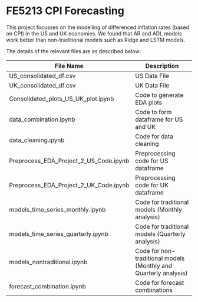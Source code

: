# FE5213 CPI Forecasting
This project focusses on the modelling of differenced inflation rates (based on CPI) in the US and UK economies. We found that AR and ADL models work better than non-traditional models such as Ridge and LSTM models.

The details of the relevant files are as described below:

|File Name | Description |
| -------- | ----------- |
|US_consolidated_df.csv|US Data File|
|UK_consolidated_df.csv|UK Data File|
|Consolidated_plots_US_UK_plot.ipynb|Code to generate EDA plots|
|data_combination.ipynb|Code to form dataframe for US and UK|
|data_cleaning.ipynb|Code for data cleaning|
|Preprocess_EDA_Project_2_US_Code.ipynb|Preprocessing code for US dataframe|
|Preprocess_EDA_Project_2_UK_Code.ipynb|Preprocessing code for UK dataframe|
|models_time_series_monthly.ipynb|Code for traditional models (Monthly analysis)|
|models_time_series_quarterly.ipynb|Code for traditional models (Quarterly analysis)|
|models_nontraditional.ipynb|Code for non-traditional models (Monthly and Quarterly analysis)|
|forecast_combination.ipynb|Code for forecast combinations|
